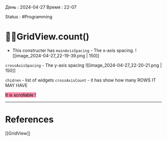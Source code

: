 День : 2024-04-27 
Время : 22-07

Status : #Programming  


# 👨‍💻GridView.count()

- This constructer has 
`mainAxisSpacing` - The x-axis spacing.
![[image_2024-04-27_22-19-39.png | 150]]

`crossAxisSpacing` - The y-axis spacing 
![[image_2024-04-27_22-20-21.png | 150]]

`chidren` - list of widgets
`crossAxisCount` - it has show how many  ROWS IT MAY HAVE

<mark style="background: #FF5582A6;">It is scrollable !</mark>

---
# References

[[GridView]]